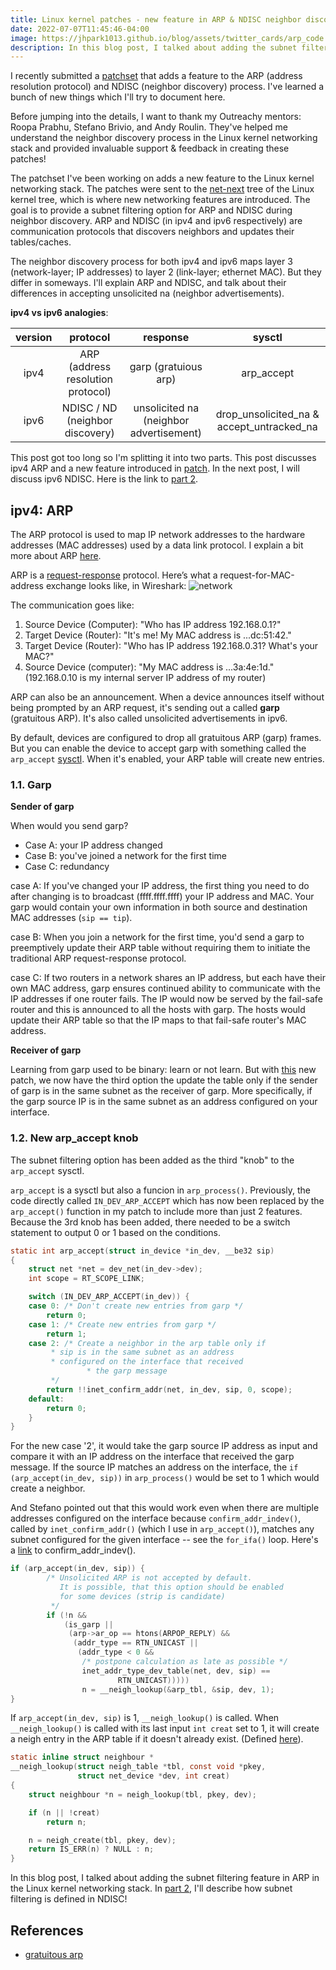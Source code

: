 ```yaml
---
title: Linux kernel patches - new feature in ARP & NDISC neighbor discovery - part 1 (of 2)
date: 2022-07-07T11:45:46-04:00
image: https://jhpark1013.github.io/blog/assets/twitter_cards/arp_code.png
description: In this blog post, I talked about adding the subnet filtering feature in ARP in the Linux kernel networking stack.
---
```

<!-- /assets/twitter_cards/arp_code.png -->

I recently submitted a [patchset](https://lore.kernel.org/netdev/cover.1657755188.git.jhpark1013@gmail.com/) that adds a feature to the ARP (address resolution protocol) and NDISC (neighbor discovery) process. I've learned a bunch of new things which I'll try to document here.

Before jumping into the details, I want to thank my Outreachy mentors: Roopa Prabhu, Stefano Brivio, and Andy Roulin. They've helped me understand the neighbor discovery process in the Linux kernel networking stack and provided invaluable support & feedback in creating these patches!

The patchset I've been working on adds a new feature to the Linux kernel networking stack. The patches were sent to the [net-next](https://git.kernel.org/pub/scm/linux/kernel/git/netdev/net-next.git/) tree of the Linux kernel tree, which is where new networking features are introduced. The goal is to provide a subnet filtering option for ARP and NDISC during neighbor discovery. ARP and NDISC (in ipv4 and ipv6 respectively) are communication protocols that discovers neighbors and updates their tables/caches.

The neighbor discovery process for both ipv4 and ipv6 maps layer 3 (network-layer; IP addresses) to layer 2 (link-layer; ethernet MAC). But they differ in someways. I'll explain ARP and NDISC, and talk about their differences in accepting unsolicited na (neighbor advertisements).

**ipv4 vs ipv6 analogies**:

<!-- | ipv4          | ipv6                   |
|:------------: |:----------------------:|
| ARP           | NDISC / ND             |
| gratuious     | unsolicited            |
| garp          | unsolicited NA         |
|               |(neighbor advertisement)| -->

| version   | protocol                           | response                              | sysctl     |
|:---------:|:----------------------------------:|:-------------------------------------:|:----------:|
| ipv4      | ARP  (address resolution protocol) |garp (gratuious arp)                   | arp_accept |
| ipv6      | NDISC / ND (neighbor discovery)    |unsolicited na (neighbor advertisement)| drop_unsolicited_na & accept_untracked_na|

This post got too long so I'm splitting it into two parts. This post discusses ipv4 ARP and a new feature introduced in [patch](https://lore.kernel.org/netdev/93cfe14597ec1205f61366b9902876287465f1cd.1657755189.git.jhpark1013@gmail.com/). In the next post, I will discuss ipv6 NDISC. Here is the link to [part 2](/blog/2022/07/24/linux-kernel-patches-new-feature-in-arp-and-ndisc-neighbor-discovery-part-2.html).

<!-- and [part 3](/blog/2022/07/24/linux-kernel-patches-new-feature-in-arp-and-ndisc-neighbor-discovery-part-3-of-3.html). -->

## ipv4: ARP
The ARP protocol is used to map IP network addresses to the hardware addresses (MAC addresses) used by a data link protocol. I explain a bit more about ARP [here](/blog/2022/06/24/days-10-to-18-arp-neighbor-discovery.html).

ARP is a [request-response](https://en.wikipedia.org/wiki/Request%E2%80%93response) protocol. Here’s what a request-for-MAC-address exchange looks like, in Wireshark:
![network](/blog/assets/network_diagrams/wireshark_arp.png)

The communication goes like:
1. Source Device (Computer): "Who has IP address 192.168.0.1?"
2. Target Device (Router): "It's me! My MAC address is ...dc:51:42."
3. Target Device (Router): "Who has IP address 192.168.0.31? What's your MAC?"
4. Source Device (computer): "My MAC address is ...3a:4e:1d."
(192.168.0.10 is my internal server IP address of my router)

ARP can also be an announcement. When a device announces itself without being prompted by an ARP request, it's sending out a called **garp** (gratuitous ARP). It's also called unsolicited advertisements in ipv6.

By default, devices are configured to drop all gratuitous ARP (garp) frames. But you can enable the device to accept garp with something called the `arp_accept` [sysctl](https://elixir.bootlin.com/linux/latest/source/Documentation/networking/ip-sysctl.rst#L1630). When it's enabled, your ARP table will create new entries.

### 1.1. Garp
**Sender of garp**

When would you send garp?
- Case A: your IP address changed
- Case B: you've joined a network for the first time
- Case C: redundancy

case A: If you've changed your IP address, the first thing you need to do after changing is to broadcast (ffff.ffff.ffff) your IP address and MAC. Your garp would contain your own information in both source and destination MAC addresses (`sip == tip`).

case B: When you join a network for the first time, you'd send a garp to preemptively update their ARP table without requiring them to initiate the traditional ARP request-response protocol.

case C: If two routers in a network shares an IP address, but each have their own MAC address, garp ensures continued ability to communicate with the IP addresses if one router fails. The IP would now be served by the fail-safe router and this is announced to all the hosts with garp. The hosts would update their ARP table so that the IP maps to that fail-safe router's MAC address.

**Receiver of garp**

Learning from garp used to be binary: learn or not learn. But with [this](https://lore.kernel.org/netdev/93cfe14597ec1205f61366b9902876287465f1cd.1657755189.git.jhpark1013@gmail.com/) new patch, we now have the third option the update the table only if the sender of garp is in the same subnet as the receiver of garp.
More specifically, if the garp source IP is in the same subnet as an address configured on your interface.

### 1.2. New arp_accept knob
The subnet filtering option has been added as the third "knob" to the `arp_accept` sysctl.

`arp_accept` is a sysctl but also a funcion in `arp_process()`. Previously, the code directly called `IN_DEV_ARP_ACCEPT` which has now been replaced by the `arp_accept()` function in my patch to include more than just 2 features. Because the 3rd knob has been added, there needed to be a switch statement to output 0 or 1 based on the conditions.

```c
static int arp_accept(struct in_device *in_dev, __be32 sip)
{
	struct net *net = dev_net(in_dev->dev);
	int scope = RT_SCOPE_LINK;

	switch (IN_DEV_ARP_ACCEPT(in_dev)) {
	case 0: /* Don't create new entries from garp */
		return 0;
	case 1: /* Create new entries from garp */
		return 1;
	case 2: /* Create a neighbor in the arp table only if
		 * sip is in the same subnet as an address
		 * configured on the interface that received
                 * the garp message
		 */
		return !!inet_confirm_addr(net, in_dev, sip, 0, scope);
	default:
		return 0;
	}
}
```
For the new case '2', it would take the garp source IP address as input and compare it with an IP address on the interface that received the garp message. If the source IP matches an address on the interface, the `if (arp_accept(in_dev, sip))` in `arp_process()` would be set to 1 which would create a neighbor.

And Stefano pointed out that this would work even when there are multiple addresses configured on the interface because `confirm_addr_indev()`, called by `inet_confirm_addr()` (which I use in `arp_accept()`), matches any subnet configured for the given interface -- see the `for_ifa()` loop. Here's a [link](https://elixir.bootlin.com/linux/latest/C/ident/confirm_addr_indev) to confirm_addr_indev().


```c
if (arp_accept(in_dev, sip)) {
        /* Unsolicited ARP is not accepted by default.
           It is possible, that this option should be enabled
           for some devices (strip is candidate)
         */
        if (!n &&
            (is_garp ||
             (arp->ar_op == htons(ARPOP_REPLY) &&
              (addr_type == RTN_UNICAST ||
               (addr_type < 0 &&
                /* postpone calculation as late as possible */
                inet_addr_type_dev_table(net, dev, sip) ==
                        RTN_UNICAST)))))
                n = __neigh_lookup(&arp_tbl, &sip, dev, 1);
}
```

If `arp_accept(in_dev, sip)` is 1, `__neigh_lookup()` is called. When `__neigh_lookup()` is called with its last input `int creat` set to 1, it will create a neigh entry in the ARP table if it doesn't already exist. (Defined [here](https://elixir.bootlin.com/linux/latest/C/ident/__neigh_lookup)).

```c
static inline struct neighbour *
__neigh_lookup(struct neigh_table *tbl, const void *pkey,
               struct net_device *dev, int creat)
{
	struct neighbour *n = neigh_lookup(tbl, pkey, dev);

	if (n || !creat)
		return n;

	n = neigh_create(tbl, pkey, dev);
	return IS_ERR(n) ? NULL : n;
}
```

In this blog post, I talked about adding the subnet filtering feature in ARP in the Linux kernel networking stack. In [part 2](/blog/2022/07/24/linux-kernel-patches-new-feature-in-arp-and-ndisc-neighbor-discovery-part-2.html), I'll describe how subnet filtering is defined in NDISC!


## References
- [gratuitous arp](https://www.practicalnetworking.net/series/arp/gratuitous-arp/)
